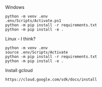 Windows
```
python -m venv .env
.env/Scripts/Activate.ps1
python -m pip install -r requirements.txt
python -m pip install -e .
```


Linux - I think?
```
python -m venv .env
source .env/Scripts/Activate
python -m pip install -r requirements.txt
python -m pip install -e .
```

Install gcloud
```
https://cloud.google.com/sdk/docs/install
```


